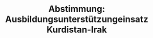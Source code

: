 ---
layout: abstimmung
title: "Abstimmung: Ausbildungsunterstützungeinsatz Kurdistan-Irak"
categories:
 - Bundeswehr
 - Ausland
tags:
 - Kurdistan
 - Irak
 - Ausbildung
 - UN
abstimmung:
 legislaturperiode: 18
 bundestagssitzung: 82
 abstimmung: 1
links:
 - title: https://www.bundestag.de/parlament/plenum/abstimmung/abstimmung?id=324
   url: https://www.bundestag.de/parlament/plenum/abstimmung/abstimmung?id=324
 - title: http://www.abgeordnetenwatch.de/ausbildungsunterstuetzungseinsatz_kurdistan_irak-1105-711.html
   url: http://www.abgeordnetenwatch.de/ausbildungsunterstuetzungseinsatz_kurdistan_irak-1105-711.html
data:
 - title: Abstimmungsergebnis 20150129_1-data.pdf
   url: /res/abstimmungsliste/20150129_1-data.pdf
 - title: Abstimmungsergebnis 20150129_1_xls-data.csv
   url: /res/abstimmungsliste/analyses/20150129_1_xls-data.csv
documents:
 - title: Drucksache 18/03561.pdf
   url: http://dip21.bundestag.de/dip21/btd/18/035/1803561.pdf
   local: /res/abstimmungsdaten/018-082-01/1803561.pdf
 - title: Drucksache 18/03857.pdf
   url: http://dip21.bundestag.de/dip21/btd/18/038/1803857.pdf
   local: /res/abstimmungsdaten/018-082-01/1803857.pdf
preview: |
     Deutscher Bundestag
    
     82. Sitzung des Deutschen Bundestages
     am Donnerstag, 29.Januar 2015
    
     Endgültiges Ergebnis der Namentlichen Abstimmung Nr. 1
    
     Beschlussempfehlung des Auswärtigen Ausschusses (3. Ausschuss) zu dem Antrag der
     Bundesregierung
     Ausbildungsunterstützung der Sicherheitskräfte der Regierung der Region Kurdistan-Irak
     und der irakischen Streitkräfte
     Drs. 18/3561 und 18/3857
    
     Abgegebene Stimmen insgesamt:
    
     590
    
     Nicht abgegebene Stimmen:
     Ja-Stimmen:
    
     41
     457
    
     Nein-Stimmen:
    
     79
    
     Enthaltungen:
    
     54
    
     Ungültige:
    
     Berlin, den 29.01.2015
    
     0
    
     Beginn: 15:07
     Ende: 15:10
---